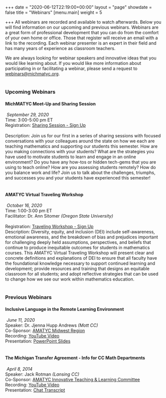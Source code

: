 +++
date = "2020-06-12T22:19:00+00:00"
layout = "page"
showdate = false
title = "Webinars"
[menu.main]
weight = 5

+++
All webinars are recorded and available to watch afterwards. Below you will find information on our upcoming and previous webinars. Webinars are a great form of professional development that you can do from the comfort of your own home or office. Those that register will receive an email with a link to the recording. Each webinar presenter is an expert in their field and has many years of experience as classroom teachers.

We are always looking for webinar speakers and innovative ideas that you would like learning about. If you would like more information about participating in or facilitating a webinar, please send a request to <a href="mailto:webinars@michmatyc.org">webinars@michmatyc.org</a>.<br/><br/>

### Upcoming Webinars

#### MichMATYC Meet-Up and Sharing Session
<i class="far fa-calendar-alt" style="margin-right: 5px;"></i><i>September 29, 2020</i><br/>
Time: 3:00-5:00 pm ET<br/>
Registration: <a href="http://bit.ly/signup4sept29">Sharing Session - Sign Up</a><br/><br/>
Description: Join us for our first in a series of sharing sessions with focused conversations with your colleagues around the state on how we each are teaching mathematics and supporting our students this semester.
How are you making connections with your students? What are the strategies you have used to motivate students to learn and engage in an online environment? Do you have any how-tos or hidden tech-gems that you are using to teach online? How are you assessing students remotely? How do you balance work and life?
Join us to talk about the challenges, triumphs, and successes you and your students have experienced this semester!<br/><br/>

#### AMATYC Virtual Traveling Workshop
<i class="far fa-calendar-alt" style="margin-right: 5px;"></i><i>October 16, 2020</i><br/>
Time: 1:00-3:00 pm ET<br/>
Facilitator: Dr. Ann Sitomer <i>(Oregon State University)</i><br/><br/>
Registration: <a href="http://bit.ly/MichMATYCworkshop">Traveling Workshop - Sign Up</a><br/>
Description: Diversity, equity, and inclusion (DEI) include self-awareness, emotional awareness, and the breakdown of bias and prejudices important for challenging deeply held assumptions, perspectives, and beliefs that continue to produce inequitable outcomes for students in mathematics courses. This AMATYC Virtual Traveling Workshop will present clear and concrete definitions and explanations of DEI to ensure that all faculty have the foundational knowledge necessary to support continued learning and development; provide resources and training that designs an equitable classroom for all students; and adopt reflective strategies that can be used to change how we see our work within mathematics education.<br/><br/>


### Previous Webinars

#### Inclusive Language in the Remote Learning Environment
<i class="far fa-calendar-alt" style="margin-right: 5px;"></i><i>June 11, 2020</i><br/>
Speaker: Dr. Jjenna Hupp Andrews <i>(Mott CC)</i><br/>
Co-Sponsor: <a href="http://bit.ly/amatycmidwest">AMATYC Midwest Region</a><br/>
Recording: <a href="https://youtu.be/nh4s5glTIRI">YouTube Video</a><br/>
Presentation: <a href="https://www.jjennahuppandrews.net/inclusive-language-in-the-remote-learning-environment.html">PowerPoint Slides</a><br/><br/>

#### The Michigan Transfer Agreement - Info for CC Math Departments
<i class="far fa-calendar-alt" style="margin-right: 5px;"></i><i>April 8, 2014</i><br/>
Speaker: Jack Rotman <i>(Lansing CC)</i><br/>
Co-Sponsor: <a href="bit.ly/amatycmidwest">AMATYC Innovative Teaching & Learning Committee</a><br/>
Recording: <a href="http://youtu.be/F-Dl-dUrE8A">YouTube Video</a><br/>
Presentation: <a href="https://amatyc.site-ym.com/resource/resmgr/webinars/chat_transcript.txt">Chat Transcript</a>
